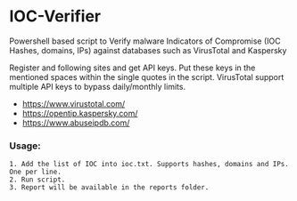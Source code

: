 # IOC-Verifier
Powershell based script to Verify malware Indicators of Compromise (IOC Hashes, domains, IPs) against databases such as VirusTotal and Kaspersky

Register and following sites and get API keys. Put these keys in the mentioned spaces within the single quotes in the script. VirusTotal support multiple API keys to bypass daily/monthly limits.
- https://www.virustotal.com/
- https://opentip.kaspersky.com/
- https://www.abuseipdb.com/


### Usage:
	1. Add the list of IOC into ioc.txt. Supports hashes, domains and IPs. One per line.
	2. Run script.
	3. Report will be available in the reports folder.
